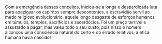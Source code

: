 ﻿Com a emergência desses conceitos, iniciou-se a longa e desperdiçada luta para apaziguar os espíritos sempre descontentes, a escravidão servil ao medo religioso evolucionário, aquele longo desgaste de esforços humanos em túmulos, templos, sacrifícios e sacerdócios. Foi um preço terrível e assustado a pagar, mas valeu todo o seu custo, pois nisso o homem alcançou uma consciência natural do certo e do errado relativos; a ética humana havia nascido!